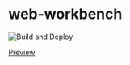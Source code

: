 # web-workbench

![Build and Deploy](https://github.com/ThornWalli/web-workbench/workflows/Build%20and%20Deploy/badge.svg)

[Preview](https://thornwalli.github.io/web-workbench/)

